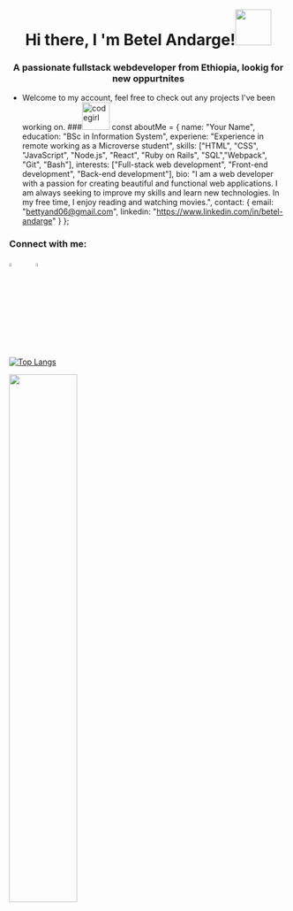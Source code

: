 <h1 align="center">Hi there, I 'm Betel Andarge!<img src="https://media.giphy.com/media/U3smyJhYEJiyrcw8CL/giphy.gif" width=65></h1>
<h3 align="center"> A passionate fullstack webdeveloper from Ethiopia, lookig for new oppurtnites</h3>

- Welcome to my account, feel free to check out any projects I've been working on.
###<img src="https://media.giphy.com/media/L1R1tvI9svkIWwpVYr/giphy.gif" alt="codegirl" width="50">
 const aboutMe = {
  name: "Your Name",
  education: "BSc in Information System",
  experiene: "Experience in remote working as a Microverse student",
  skills: ["HTML", "CSS", "JavaScript", "Node.js", "React", "Ruby on Rails", "SQL","Webpack", "Git", "Bash"],
  interests: ["Full-stack web development", "Front-end development", "Back-end development"],
  bio: "I am a web developer with a passion for creating beautiful and functional web applications. I am always seeking to improve my skills and learn new technologies. In my free time, I enjoy reading and watching movies.",
  contact: {
    email: "bettyand06@gmail.com",
    linkedin: "https://www.linkedin.com/in/betel-andarge"
  }
};

<h3 align="left">Connect with me:</h3>
<p align="left">
<a href="https://www.linkedin.com/in/betel-andarge"><img src="https://cdn.jsdelivr.net/gh/devicons/devicon/icons/linkedin/linkedin-original.svg" width="4%" height="4%"/></a>
&#8287;&#8287;&#8287;&#8287;&#8287;
<a href="mailto:bettyand06@gmail.com"><img src="https://www.vectorlogo.zone/logos/gmail/gmail-tile.svg" width="4%" height="4%"/></a>&#8287;&#8287;&#8287;&#8287;&#8287;
</p>

[![Top Langs](https://github-readme-stats.vercel.app/api/top-langs/?username=beteland123&layout=compact&theme=gotham)](https://github.com/anuraghazra/github-readme-stats)

<img src="https://github-readme-stats.vercel.app/api?username=beteland123&show_icons=true&count_private=true&theme=gotham" width="49.5%"/>



